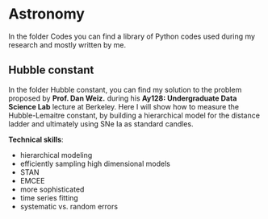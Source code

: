 # Astronomy

In the folder Codes you can find a library of Python codes used during my research and
mostly written by me.

## Hubble constant  

In the folder Hubble constant, you can find my solution to the problem proposed by **Prof. Dan Weiz.** during his **Ay128: Undergraduate Data Science Lab** lecture at Berkeley. Here I will show how to measure the Hubble-Lemaitre constant, by building a hierarchical model for the distance ladder and ultimately using SNe Ia as standard candles.  


**Technical skills**: 

+ hierarchical modeling
+ efficiently sampling high dimensional models
+ STAN
+ EMCEE
+ more sophisticated
+ time series fitting
+ systematic vs. random errors
